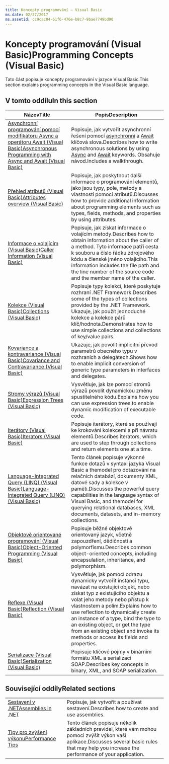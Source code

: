 ```yaml
---
title: Koncepty programování – Visual Basic
ms.date: 02/27/2017
ms.assetid: cc9cac84-61f6-476e-b8c7-9bae7749bd90
---
```

# <a name="programming-concepts-visual-basic"></a><span data-ttu-id="59330-102">Koncepty programování (Visual Basic)</span><span class="sxs-lookup"><span data-stu-id="59330-102">Programming Concepts (Visual Basic)</span></span>

<span data-ttu-id="59330-103">Tato část popisuje koncepty programování v jazyce Visual Basic.</span><span class="sxs-lookup"><span data-stu-id="59330-103">This section explains programming concepts in the Visual Basic language.</span></span>  
  
## <a name="in-this-section"></a><span data-ttu-id="59330-104">V tomto oddílu</span><span class="sxs-lookup"><span data-stu-id="59330-104">In this section</span></span>  
  
|<span data-ttu-id="59330-105">Název</span><span class="sxs-lookup"><span data-stu-id="59330-105">Title</span></span>|<span data-ttu-id="59330-106">Popis</span><span class="sxs-lookup"><span data-stu-id="59330-106">Description</span></span>|  
|-----------|-----------------|  
|[<span data-ttu-id="59330-107">Asynchronní programování pomocí modifikátoru Async a operátoru Await (Visual Basic)</span><span class="sxs-lookup"><span data-stu-id="59330-107">Asynchronous Programming with Async and Await (Visual Basic)</span></span>](../../../visual-basic/programming-guide/concepts/async/index.md)|<span data-ttu-id="59330-108">Popisuje, jak vytvořit asynchronní řešení pomocí [asynchronní](../../../visual-basic/language-reference/modifiers/async.md) a [Await](../../../visual-basic/language-reference/operators/await-operator.md) klíčová slova.</span><span class="sxs-lookup"><span data-stu-id="59330-108">Describes how to write asynchronous solutions by using [Async](../../../visual-basic/language-reference/modifiers/async.md) and [Await](../../../visual-basic/language-reference/operators/await-operator.md) keywords.</span></span> <span data-ttu-id="59330-109">Obsahuje návod.</span><span class="sxs-lookup"><span data-stu-id="59330-109">Includes a walkthrough.</span></span>|  
|[<span data-ttu-id="59330-110">Přehled atributů (Visual Basic)</span><span class="sxs-lookup"><span data-stu-id="59330-110">Attributes overview (Visual Basic)</span></span>](../../../visual-basic/programming-guide/concepts/attributes/index.md)|<span data-ttu-id="59330-111">Popisuje, jak poskytnout další informace o programování elementů, jako jsou typy, pole, metody a vlastnosti pomocí atributů.</span><span class="sxs-lookup"><span data-stu-id="59330-111">Discusses how to provide additional information about programming elements such as types, fields, methods, and properties by using attributes.</span></span>|  
|[<span data-ttu-id="59330-112">Informace o volajícím (Visual Basic)</span><span class="sxs-lookup"><span data-stu-id="59330-112">Caller Information (Visual Basic)</span></span>](../../../visual-basic/programming-guide/concepts/caller-information.md)|<span data-ttu-id="59330-113">Popisuje, jak získat informace o volajícím metody.</span><span class="sxs-lookup"><span data-stu-id="59330-113">Describes how to obtain information about the caller of a method.</span></span> <span data-ttu-id="59330-114">Tyto informace patří cesta k souboru a číslo řádku zdrojového kódu a členské jméno volajícího.</span><span class="sxs-lookup"><span data-stu-id="59330-114">This information includes the file path and the line number of the source code and the member name of the caller.</span></span>|  
|[<span data-ttu-id="59330-115">Kolekce (Visual Basic)</span><span class="sxs-lookup"><span data-stu-id="59330-115">Collections (Visual Basic)</span></span>](../../../visual-basic/programming-guide/concepts/collections.md)|<span data-ttu-id="59330-116">Popisuje typy kolekcí, které poskytuje rozhraní .NET Framework.</span><span class="sxs-lookup"><span data-stu-id="59330-116">Describes some of the types of collections provided by the .NET Framework.</span></span> <span data-ttu-id="59330-117">Ukazuje, jak použít jednoduché kolekce a kolekce párů klíč/hodnota.</span><span class="sxs-lookup"><span data-stu-id="59330-117">Demonstrates how to use simple collections and collections of key/value pairs.</span></span>|  
|[<span data-ttu-id="59330-118">Kovariance a kontravariance (Visual Basic)</span><span class="sxs-lookup"><span data-stu-id="59330-118">Covariance and Contravariance (Visual Basic)</span></span>](../../../visual-basic/programming-guide/concepts/covariance-contravariance/index.md)|<span data-ttu-id="59330-119">Ukazuje, jak povolit implicitní převod parametrů obecného typu v rozhraních a delegátech.</span><span class="sxs-lookup"><span data-stu-id="59330-119">Shows how to enable implicit conversion of generic type parameters in interfaces and delegates.</span></span>|  
|[<span data-ttu-id="59330-120">Stromy výrazů (Visual Basic)</span><span class="sxs-lookup"><span data-stu-id="59330-120">Expression Trees (Visual Basic)</span></span>](../../../visual-basic/programming-guide/concepts/expression-trees/index.md)|<span data-ttu-id="59330-121">Vysvětluje, jak lze pomocí stromů výrazů povolit dynamickou změnu spustitelného kódu.</span><span class="sxs-lookup"><span data-stu-id="59330-121">Explains how you can use expression trees to enable dynamic modification of executable code.</span></span>|  
|[<span data-ttu-id="59330-122">Iterátory (Visual Basic)</span><span class="sxs-lookup"><span data-stu-id="59330-122">Iterators (Visual Basic)</span></span>](../../../visual-basic/programming-guide/concepts/iterators.md)|<span data-ttu-id="59330-123">Popisuje iterátory, které se používají ke krokování kolekcemi a při návratu elementů.</span><span class="sxs-lookup"><span data-stu-id="59330-123">Describes iterators, which are used to step through collections and return elements one at a time.</span></span>|  
|[<span data-ttu-id="59330-124">Language-Integrated Query (LINQ) (Visual Basic)</span><span class="sxs-lookup"><span data-stu-id="59330-124">Language-Integrated Query (LINQ) (Visual Basic)</span></span>](../../../visual-basic/programming-guide/concepts/linq/index.md)|<span data-ttu-id="59330-125">Tento článek popisuje výkonné funkce dotazů v syntaxi jazyka Visual Basic a themodel pro dotazování na relačních databází, dokumenty XML, datové sady a kolekce v paměti.</span><span class="sxs-lookup"><span data-stu-id="59330-125">Discusses the powerful query capabilities in the language syntax of Visual Basic, and themodel for querying relational databases, XML documents, datasets, and in-memory collections.</span></span>|  
|[<span data-ttu-id="59330-126">Objektově orientované programování (Visual Basic)</span><span class="sxs-lookup"><span data-stu-id="59330-126">Object-Oriented Programming (Visual Basic)</span></span>](../../../visual-basic/programming-guide/concepts/object-oriented-programming.md)|<span data-ttu-id="59330-127">Popisuje běžné objektově orientovaný jazyk, včetně zapouzdření, dědičnosti a polymorfismu.</span><span class="sxs-lookup"><span data-stu-id="59330-127">Describes common object-oriented concepts, including encapsulation, inheritance, and polymorphism.</span></span>|  
|[<span data-ttu-id="59330-128">Reflexe (Visual Basic)</span><span class="sxs-lookup"><span data-stu-id="59330-128">Reflection (Visual Basic)</span></span>](../../../visual-basic/programming-guide/concepts/reflection.md)|<span data-ttu-id="59330-129">Vysvětluje, jak pomocí odrazu dynamicky vytvořit instanci typu, navázat na existující objekt, nebo získat typ z existujícího objektu a volat jeho metody nebo přístup k vlastnostem a polím.</span><span class="sxs-lookup"><span data-stu-id="59330-129">Explains how to use reflection to dynamically create an instance of a type, bind the type to an existing object, or get the type from an existing object and invoke its methods or access its fields and properties.</span></span>|
|[<span data-ttu-id="59330-130">Serializace (Visual Basic)</span><span class="sxs-lookup"><span data-stu-id="59330-130">Serialization (Visual Basic)</span></span>](../../../visual-basic/programming-guide/concepts/serialization/index.md)|<span data-ttu-id="59330-131">Popisuje klíčové pojmy v binárním formátu XML a serializaci SOAP.</span><span class="sxs-lookup"><span data-stu-id="59330-131">Describes key concepts in binary, XML, and SOAP serialization.</span></span>|  
  
## <a name="related-sections"></a><span data-ttu-id="59330-132">Související oddíly</span><span class="sxs-lookup"><span data-stu-id="59330-132">Related sections</span></span>  
  
|||  
|---|---|  
|[<span data-ttu-id="59330-133">Sestavení v .NET</span><span class="sxs-lookup"><span data-stu-id="59330-133">Assemblies in .NET</span></span>](../../../standard/assembly/index.md)|<span data-ttu-id="59330-134">Popisuje, jak vytvořit a používat sestavení.</span><span class="sxs-lookup"><span data-stu-id="59330-134">Describes how to create and use assemblies.</span></span>|  
|[<span data-ttu-id="59330-135">Tipy pro zvýšení výkonu</span><span class="sxs-lookup"><span data-stu-id="59330-135">Performance Tips</span></span>](../../../framework/performance/performance-tips.md) | <span data-ttu-id="59330-136">Tento článek popisuje několik základních pravidel, které vám mohou pomoci zvýšit výkon vaší aplikace.</span><span class="sxs-lookup"><span data-stu-id="59330-136">Discusses several basic rules that may help you increase the performance of your application.</span></span>|
